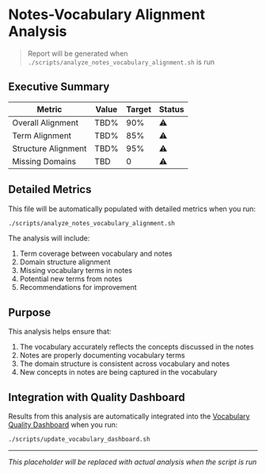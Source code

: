 # Notes-Vocabulary Alignment Analysis

> Report will be generated when `./scripts/analyze_notes_vocabulary_alignment.sh` is run

## Executive Summary

| Metric | Value | Target | Status |
|--------|-------|--------|--------|
| Overall Alignment | TBD% | 90% | ⚠️ |
| Term Alignment | TBD% | 85% | ⚠️ |
| Structure Alignment | TBD% | 95% | ⚠️ |
| Missing Domains | TBD | 0 | ⚠️ |

## Detailed Metrics

This file will be automatically populated with detailed metrics when you run:

```bash
./scripts/analyze_notes_vocabulary_alignment.sh
```

The analysis will include:

1. Term coverage between vocabulary and notes
2. Domain structure alignment 
3. Missing vocabulary terms in notes
4. Potential new terms from notes
5. Recommendations for improvement

## Purpose

This analysis helps ensure that:

1. The vocabulary accurately reflects the concepts discussed in the notes
2. Notes are properly documenting vocabulary terms
3. The domain structure is consistent across vocabulary and notes
4. New concepts in notes are being captured in the vocabulary

## Integration with Quality Dashboard

Results from this analysis are automatically integrated into the [Vocabulary Quality Dashboard](vocabulary_quality_dashboard.md) when you run:

```bash
./scripts/update_vocabulary_dashboard.sh
```

---

*This placeholder will be replaced with actual analysis when the script is run* 